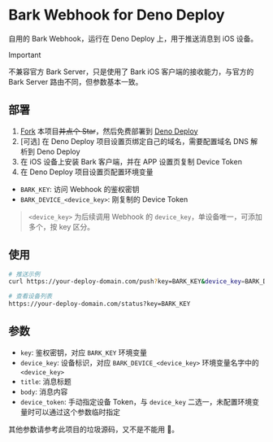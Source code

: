 # Bark Webhook for Deno Deploy

自用的 Bark Webhook，运行在 Deno Deploy 上，用于推送消息到 iOS 设备。

> [!IMPORTANT]
> 不兼容官方 Bark Server，只是使用了 Bark iOS 客户端的接收能力，与官方的 Bark Server 路由不同，但参数基本一致。

## 部署

1. [Fork](https://github.com/vikiboss/bark-server-deno/fork) 本项目~~并点个 Star~~，然后免费部署到 [Deno Deploy](http://https://dash.deno.com)
2. [可选] 在 Deno Deploy 项目设置页绑定自己的域名，需要配置域名 DNS 解析到 Deno Deploy
3. 在 iOS 设备上安装 Bark 客户端，并在 APP 设置页复制 Device Token
4. 在 Deno Deploy 项目设置页配置环境变量

- `BARK_KEY`: 访问 Webhook 的鉴权密钥
- `BARK_DEVICE_<device_key>`: 刚复制的 Device Token

> `<device_key>` 为后续调用 Webhook 的 `device_key`，单设备唯一，可添加多个，按 key 区分。

## 使用

```bash
# 推送示例
curl https://your-deploy-domain.com/push?key=BARK_KEY&device_key=BARK_DEVICE_<device_key>&title=Hello&body=World

# 查看设备列表
https://your-deploy-domain.com/status?key=BARK_KEY
```

## 参数

- `key`: 鉴权密钥，对应 `BARK_KEY` 环境变量
- `device_key`: 设备标识，对应 `BARK_DEVICE_<device_key>` 环境变量名字中的 `<device_key>`
- `title`: 消息标题
- `body`: 消息内容
- `device_token`: 手动指定设备 Token，与 `device_key` 二选一，未配置环境变量时可以通过这个参数临时指定

其他参数请参考此项目的垃圾源码，又不是不能用 🤷。
